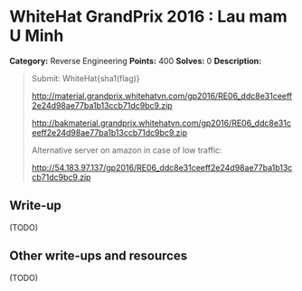 # WhiteHat GrandPrix 2016 : Lau mam U Minh

**Category:** Reverse Engineering
**Points:** 400
**Solves:** 0
**Description:**

> Submit: WhiteHat{sha1(flag)}
> 
> http://material.grandprix.whitehatvn.com/gp2016/RE06_ddc8e31ceeff2e24d98ae77ba1b13ccb71dc9bc9.zip
> 
> http://bakmaterial.grandprix.whitehatvn.com/gp2016/RE06_ddc8e31ceeff2e24d98ae77ba1b13ccb71dc9bc9.zip
> 
> Alternative server on amazon in case of low traffic:
> 
> http://54.183.97.137/gp2016/RE06_ddc8e31ceeff2e24d98ae77ba1b13ccb71dc9bc9.zip

## Write-up

(TODO)

## Other write-ups and resources

(TODO)

